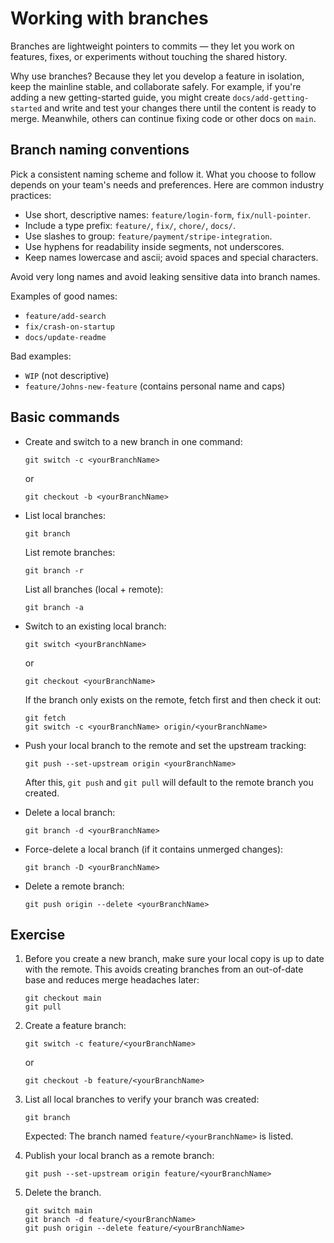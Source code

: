 # Working with branches

Branches are lightweight pointers to commits — they let you work on features,
fixes, or experiments without touching the shared history.

Why use branches? Because they let you develop a feature in isolation, keep the
mainline stable, and collaborate safely. For example, if you're adding a new
getting-started guide, you might create `docs/add-getting-started` and write and
test your changes there until the content is ready to merge. Meanwhile, others
can continue fixing code or other docs on `main`.

## Branch naming conventions

Pick a consistent naming scheme and follow it. What you choose to follow depends
on your team's needs and preferences. Here are common industry practices:

- Use short, descriptive names: `feature/login-form`, `fix/null-pointer`.
- Include a type prefix: `feature/`, `fix/`, `chore/`, `docs/`.
- Use slashes to group: `feature/payment/stripe-integration`.
- Use hyphens for readability inside segments, not underscores.
- Keep names lowercase and ascii; avoid spaces and special characters.

Avoid very long names and avoid leaking sensitive data into branch names.

Examples of good names:

- `feature/add-search`
- `fix/crash-on-startup`
- `docs/update-readme`

Bad examples:

- `WIP` (not descriptive)
- `feature/Johns-new-feature` (contains personal name and caps)

## Basic commands

- Create and switch to a new branch in one command:

  ```shell
  git switch -c <yourBranchName>
  ```

  or

  ```shell
  git checkout -b <yourBranchName>
  ```

- List local branches:

  ```shell
  git branch
  ```

  List remote branches:

  ```shell
  git branch -r
  ```

  List all branches (local + remote):

  ```shell
  git branch -a
  ```

- Switch to an existing local branch:

  ```shell
  git switch <yourBranchName>
  ```

  or

  ```shell
  git checkout <yourBranchName>
  ```

  If the branch only exists on the remote, fetch first and then check it out:

  ```shell
  git fetch
  git switch -c <yourBranchName> origin/<yourBranchName>
  ```

- Push your local branch to the remote and set the upstream tracking:

  ```shell
  git push --set-upstream origin <yourBranchName>
  ```

  After this, `git push` and `git pull` will default to the remote branch you
  created.

- Delete a local branch:

  ```shell
  git branch -d <yourBranchName>
  ```

- Force-delete a local branch (if it contains unmerged changes):

  ```shell
  git branch -D <yourBranchName>
  ```

- Delete a remote branch:

  ```shell
  git push origin --delete <yourBranchName>
  ```

## Exercise

1. Before you create a new branch, make sure your local copy is up to date with
   the remote. This avoids creating branches from an out-of-date base and
   reduces merge headaches later:

   ```shell
   git checkout main
   git pull
   ```

2. Create a feature branch:

   ```shell
   git switch -c feature/<yourBranchName>
   ```

   or

   ```shell
   git checkout -b feature/<yourBranchName>
   ```

3. List all local branches to verify your branch was created:

   ```shell
   git branch
   ```

   Expected: The branch named `feature/<yourBranchName>` is listed.

4. Publish your local branch as a remote branch:

   ```shell
   git push --set-upstream origin feature/<yourBranchName>
   ```

5. Delete the branch.

   ```shell
   git switch main
   git branch -d feature/<yourBranchName>
   git push origin --delete feature/<yourBranchName>
   ```
